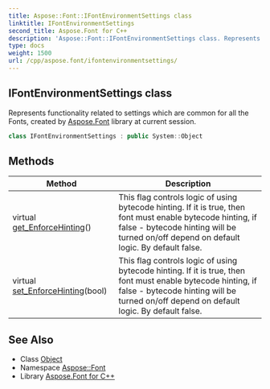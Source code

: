 ```yaml
---
title: Aspose::Font::IFontEnvironmentSettings class
linktitle: IFontEnvironmentSettings
second_title: Aspose.Font for C++
description: 'Aspose::Font::IFontEnvironmentSettings class. Represents functionality related to settings which are common for all the Fonts, created by Aspose.Font library at current session in C++.'
type: docs
weight: 1500
url: /cpp/aspose.font/ifontenvironmentsettings/
---
```

## IFontEnvironmentSettings class


Represents functionality related to settings which are common for all the Fonts, created by [Aspose.Font](../) library at current session.

```cpp
class IFontEnvironmentSettings : public System::Object
```

## Methods

| Method | Description |
| --- | --- |
| virtual [get_EnforceHinting](./get_enforcehinting/)() | This flag controls logic of using bytecode hinting. If it is true, then font must enable bytecode hinting, if false - bytecode hinting will be turned on/off depend on default logic. By default false. |
| virtual [set_EnforceHinting](./set_enforcehinting/)(bool) | This flag controls logic of using bytecode hinting. If it is true, then font must enable bytecode hinting, if false - bytecode hinting will be turned on/off depend on default logic. By default false. |
## See Also

* Class [Object](../../system/object/)
* Namespace [Aspose::Font](../)
* Library [Aspose.Font for C++](../../)
